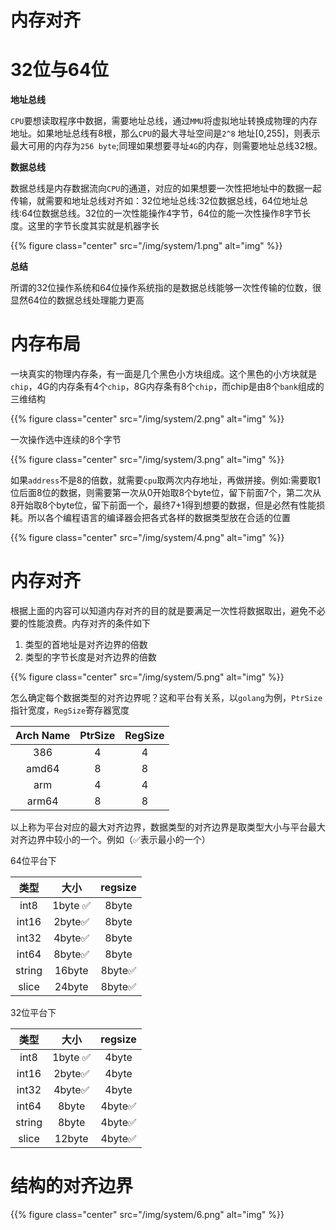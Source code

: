 # 内存对齐


# 32位与64位

**地址总线**

`CPU`要想读取程序中数据，需要地址总线，通过`MMU`将虚拟地址转换成物理的内存地址。如果地址总线有8根，那么`CPU`的最大寻址空间是`2^8` 地址[0,255]，则表示最大可用的内存为`256 byte`;同理如果想要寻址`4G`的内存，则需要地址总线32根。

**数据总线**

数据总线是内存数据流向`CPU`的通道，对应的如果想要一次性把地址中的数据一起传输，就需要和地址总线对齐如：32位地址总线:32位数据总线，64位地址总线:64位数据总线。32位的一次性能操作4字节，64位的能一次性操作8字节长度。这里的字节长度其实就是机器字长

{{% figure class="center" src="/img/system/1.png" alt="img" %}}

**总结**

所谓的32位操作系统和64位操作系统指的是数据总线能够一次性传输的位数，很显然64位的数据总线处理能力更高

# 内存布局

一块真实的物理内存条，有一面是几个黑色小方块组成。这个黑色的小方块就是`chip`，4G的内存条有4个`chip`，8G内存条有8个`chip`，而chip是由8个`bank`组成的三维结构

{{% figure class="center" src="/img/system/2.png" alt="img" %}}

一次操作选中连续的8个字节

{{% figure class="center" src="/img/system/3.png" alt="img" %}}

如果`address`不是8的倍数，就需要`cpu`取两次内存地址，再做拼接。例如:需要取1位后面8位的数据，则需要第一次从0开始取8个byte位，留下前面7个，第二次从8开始取8个byte位，留下前面一个，最终7+1得到想要的数据，但是必然有性能损耗。所以各个编程语言的编译器会把各式各样的数据类型放在合适的位置

{{% figure class="center" src="/img/system/4.png" alt="img" %}}

# 内存对齐

根据上面的内容可以知道内存对齐的目的就是要满足一次性将数据取出，避免不必要的性能浪费。内存对齐的条件如下

1. 类型的首地址是对齐边界的倍数
2. 类型的字节长度是对齐边界的倍数

{{% figure class="center" src="/img/system/5.png" alt="img" %}}

怎么确定每个数据类型的对齐边界呢？这和平台有关系，以`golang`为例，`PtrSize`指针宽度，`RegSize`寄存器宽度

| Arch Name | PtrSize | RegSize |
| :-------: | :-----: | :-----: |
|    386    |    4    |    4    |
|   amd64   |    8    |    8    |
|    arm    |    4    |    4    |
|   arm64   |    8    |    8    |

以上称为平台对应的最大对齐边界，数据类型的对齐边界是取类型大小与平台最大对齐边界中较小的一个。例如（:white_check_mark:表示最小的一个）

64位平台下

|  类型  |           大小           |         regsize         |
| :----: | :----------------------: | :---------------------: |
|  int8  | 1byte :white_check_mark: |          8byte          |
| int16  | 2byte:white_check_mark:  |          8byte          |
| int32  | 4byte:white_check_mark:  |          8byte          |
| int64  | 8byte:white_check_mark:  |          8byte          |
| string |          16byte          | 8byte:white_check_mark: |
| slice  |          24byte          | 8byte:white_check_mark: |

32位平台下

|  类型  |           大小           |         regsize         |
| :----: | :----------------------: | :---------------------: |
|  int8  | 1byte :white_check_mark: |          4byte          |
| int16  | 2byte:white_check_mark:  |          4byte          |
| int32  | 4byte:white_check_mark:  |          4byte          |
| int64  |          8byte           | 4byte:white_check_mark: |
| string |          8byte           | 4byte:white_check_mark: |
| slice  |          12byte          | 4byte:white_check_mark: |

# 结构的对齐边界

{{% figure class="center" src="/img/system/6.png" alt="img" %}}
